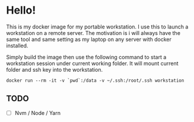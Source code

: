 # Hello!

This is my docker image for my portable workstation. I use this to launch a workstation on a remote server.
The motivation is i will always have the same tool and same setting as my laptop on any server with docker installed.

Simply build the image then use the following command to start a workstation session under current working folder. It will
mount current folder and ssh key into the workstation.

```
docker run --rm -it -v `pwd`:/data -v ~/.ssh:/root/.ssh workstation
```

## TODO

 - [ ] Nvm / Node / Yarn
